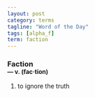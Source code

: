```yaml
---
layout: post
category: terms
tagline: "Word of the Day"
tags: [alpha_f]
term: faction
---
```


<h3>Faction<br/> <small>&mdash; v. (fac<span>&middot;</span>tion)</small></h3>
<p><ol><li>to ignore the truth</li>
</ol></p>
